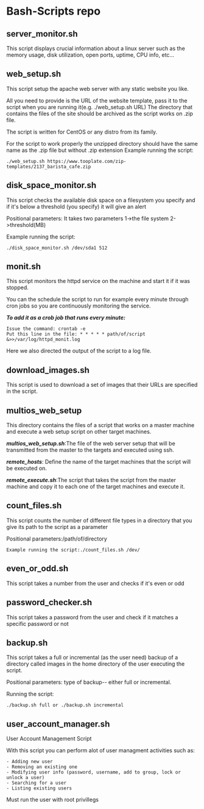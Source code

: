 # Bash-Scripts repo

## server_monitor.sh
This script displays crucial information about a linux server such as the memory usage, disk utilization, open ports, uptime, CPU info, etc...

## web_setup.sh
This script setup the apache web server with any static website you like.

All you need to provide is the URL of the website template, pass it to the script when you are running it(e.g. ./web_setup.sh URL)
The directory that contains the files of the site should be archived as the script works on .zip file.

The script is written for CentOS or any distro from its family.

For the script to work properly the unzipped directory should have the same name as the .zip file but without .zip extension
Example running the script: 
```
./web_setup.sh https://www.tooplate.com/zip-templates/2137_barista_cafe.zip
```

## disk_space_monitor.sh
This script checks the available disk space on a filesystem you specify and if it's below a threshold (you specify) it will give an alert

Positional parameters: It takes two parameters 1->the file system 2->threshold(MB)

Example running the script: 
```
./disk_space_monitor.sh /dev/sda1 512
```

## monit.sh
This script monitors the httpd service on the machine and start it if it was stopped.

You can the schedule the script to run for example every minute through cron jobs so you are continuously monitoring the service.

**_To add it as a crob job that runs every minute:_**
```
Issue the command: crontab -e
Put this line in the file: * * * * * path/of/script &>>/var/log/httpd_monit.log
```
Here we also directed the output of the script to a log file.

## download_images.sh
This script is used to download a set of images that their URLs are specified in the script.

## multios_web_setup
This directory contains the files of a script that works on a master machine and execute a web setup script on other target machines.

**_multios_web_setup.sh_**:The file of the web server setup that will be transmitted from the master to the targets and executed using ssh.

**_remote_hosts_**: Define the name of the target machines that the script will be executed on.

**_remote_execute.sh_**:The script that takes the script from the master machine and copy it to each one of the target machines and execute it.

## count_files.sh
This script counts the number of different file types in a directory that you give its path to the script as a parameter

Positional parameters:/path/of/directory
```
Example running the script:./count_files.sh /dev/
```

## even_or_odd.sh
This script takes a number from the user and checks if it's even or odd

## password_checker.sh
This script takes a password from the user and check if it matches a specific password or not

## backup.sh
This script takes a full or incremental (as the user need) backup of a directory called images in the home directory of the user executing the script.

Positional parameters: type of backup-- either full or incremental.

Running the script: 
```
./backup.sh full or ./backup.sh incremental

```

## user_account_manager.sh
User Account Management Script

With this script you can perform alot of user managment activities such as:

	- Adding new user
	- Removing an existing one
	- Modifying user info (password, username, add to group, lock or unlock a user)
	- Searching for a user
	- Listing existing users
Must run the user with root privillegs

